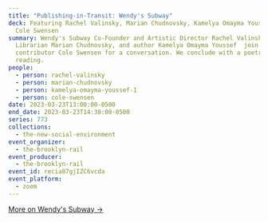 ```yaml
---
title: "Publishing-in-Transit: Wendy's Subway"
deck: Featuring Rachel Valinsky, Marian Chudnovsky, Kamelya Omayma Youssef and
  Cole Swensen
summary: Wendy's Subway Co-Founder and Artistic Director Rachel Valinsky,
  Librarian Marian Chudnovsky, and author Kamelya Omayma Youssef  join Rail
  contributor Cole Swensen for a conversation. We conclude with a poetry
  reading.
people:
  - person: rachel-valinsky
  - person: marian-chudnovsky
  - person: kamelya-omayma-youssef-1
  - person: cole-swensen
date: 2023-03-23T13:00:00-0500
end_date: 2023-03-23T14:30:00-0500
series: 773
collections:
  - the-new-social-environment
event_organizer:
  - the-brooklyn-rail
event_producer:
  - the-brooklyn-rail
event_id: recia87gjIZC6vcda
event_platform:
  - zoom
---
```

[M﻿ore on Wendy's Subway →](https://www.wendyssubway.com/)